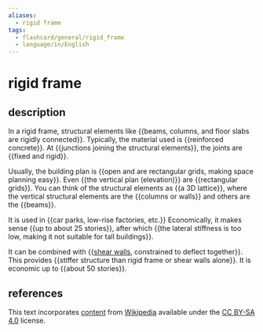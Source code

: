 ```yaml
---
aliases:
  - rigid frame
tags:
  - flashcard/general/rigid_frame
  - language/in/English
---
```


# rigid frame

## description

In a rigid frame, structural elements like {{beams, columns, and floor slabs are rigidly connected}}. Typically, the material used is {{reinforced concrete}}. At {{junctions joining the structural elements}}, the joints are {{fixed and rigid}}. <!--SR:!2025-03-10,210,310!2024-08-28,14,250!2025-05-01,269,330!2025-05-25,286,330-->

Usually, the building plan is {{open and are rectangular grids, making space planning easy}}. Even {{the vertical plan (elevation)}} are {{rectangular grids}}. You can think of the structural elements as {{a 3D lattice}}, where the vertical structural elements are the {{columns or walls}} and others are the {{beams}}. <!--SR:!2024-12-20,164,310!2025-05-15,280,330!2024-12-11,143,290!2025-03-30,244,330!2025-01-19,184,310!2025-03-17,233,330-->

It is used in {{car parks, low-rise factories, etc.}} Economically, it makes sense {{up to about 25 stories}}, after which {{the lateral stiffness is too low, making it not suitable for tall buildings}}. <!--SR:!2025-03-09,209,310!2025-02-18,196,310!2025-02-01,195,310-->

It can be combined with {{[shear walls](shear%20wall.md), constrained to deflect together}}. This provides {{stiffer structure than rigid frame or shear walls alone}}. It is economic up to {{about 50 stories}}. <!--SR:!2024-12-10,156,310!2025-03-26,241,330!2024-10-03,68,290-->

## references

This text incorporates [content](https://en.wikipedia.org/wiki/rigid_frame) from [Wikipedia](Wikipedia.md) available under the [CC BY-SA 4.0](https://creativecommons.org/licenses/by-sa/4.0/) license.
